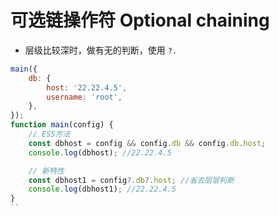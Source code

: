 # 可选链操作符 Optional chaining

- 层级比较深时，做有无的判断，使用 `?.`

```js
main({
    db: {
        host: '22.22.4.5',
        username: 'root',
    },
});
function main(config) {
    // ES5方法
    const dbhost = config && config.db && config.db.host;
    console.log(dbhost); //22.22.4.5

    // 新特性
    const dbhost1 = config?.db?.host; //省去层层判断
    console.log(dbhost1); //22.22.4.5
}
``
